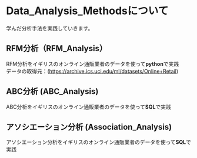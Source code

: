 # Data_Analysis_Methodsについて
学んだ分析手法を実践していきます。

## RFM分析（RFM_Analysis）
RFM分析をイギリスのオンライン通販業者のデータを使って**python**で実践  
データの取得元：(https://archive.ics.uci.edu/ml/datasets/Online+Retail)

## ABC分析 (ABC_Analysis)
ABC分析をイギリスのオンライン通販業者のデータを使って**SQL**で実践

## アソシエーション分析 (Association_Analysis)
アソシエーション分析をイギリスのオンライン通販業者のデータを使って**SQL**で実践
